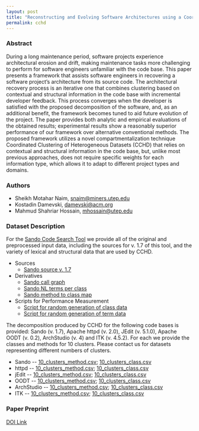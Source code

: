 ```yaml
---
layout: post
title: "Reconstructing and Evolving Software Architectures using a Coordinated Clustering Framework"
permalink: cchd 
---
```


### Abstract

During a long maintenance period, software projects experience architectural erosion and drift, making maintenance tasks more challenging to perform for software engineers unfamiliar with the code base. This paper presents a framework that assists software engineers in recovering a software project’s architecture from its source code. The architectural recovery process is an iterative one that combines clustering based on contextual and structural information in the code base with incremental developer feedback. This process converges when the developer is satisfied with the proposed decomposition of the software, and, as an additional benefit, the framework becomes tuned to aid future evolution of the project. The paper provides both analytic and empirical evaluations of the obtained results; experimental results show a reasonably superior performance of our framework over alternative conventional methods. The proposed framework utilizes a novel compartmentalization technique Coordinated Clustering of Heterogeneous Datasets (CCHD) that relies on contextual and structural information in the code base, but, unlike most previous approaches, does not require specific weights for each information type, which allows it to adapt to different project types and domains.

### Authors

- Sheikh Motahar Naim, <snaim@miners.utep.edu>
- Kostadin Damevski, <damevski@acm.org>
- Mahmud Shahriar Hossain, <mhossain@utep.edu>

### Dataset Description

For the [Sando Code Search Tool][sando_url] we provide all of the original and preprocessed input data, including
the sources for v. 1.7 of this tool, and the variety of lexical and structural data that are used by CCHD.

- Sources
    * [Sando source v. 1.7][sando_src]
- Derivatives
    * [Sando call graph][sando_call_graph]
    * [Sando NL terms per class][sando_terms]
    * [Sando method to class map][sando_mmap]
- Scripts for Performance Measurement
    * [Script for random generation of class data][runtime_class]
    * [Script for random generation of term data][runtime_term]

The decomposition produced by CCHD for the following code bases is provided: Sando (v. 1.7), Apache httpd (v. 2.0), JEdit (v. 5.1.0), Apache OODT (v. 0.2), ArchStudio (v. 4) and ITK (v. 4.5.2). For each we provide the classes and methods for 10 clusters. Please contact us for datasets representing different numbers of clusters.

- Sando -- [10_clusters_method.csv][sando_m]; [10_clusters_class.csv][sando_c]
- httpd -- [10_clusters_method.csv][httpd_m]; [10_clusters_class.csv][httpd_c]
- jEdit -- [10_clusters_method.csv][jedit_m]; [10_clusters_class.csv][jedit_c]
- OODT -- [10_clusters_method.csv][oodt_m]; [10_clusters_class.csv][oodt_c]
- ArchStudio -- [10_clusters_method.csv][archstudio_m]; [10_clusters_class.csv][archstudio_c]
- ITK -- [10_clusters_method.csv][itk_m]; [10_clusters_class.csv][itk_c]

### Paper Preprint

[DOI Link][preprint]

[preprint]: http://dx.doi.org/10.1007/s10515-017-0211-8
[sando_m]: /datasets/cchd/output_sando/10_clusters_method.csv
[sando_c]: /datasets/cchd/output_sando/10_clusters_class.csv
[httpd_m]: /datasets/cchd/output_apache/10_clusters_method.csv
[httpd_c]: /datasets/cchd/output_apache/10_clusters_class.csv
[jedit_m]: /datasets/cchd/output_jedit/10_clusters_method.csv
[jedit_c]: /datasets/cchd/output_jedit/10_clusters_class.csv
[oodt_m]: /datasets/cchd/output_oodt/10_clusters_method.csv
[oodt_c]: /datasets/cchd/output_oodt/10_clusters_class.csv
[archstudio_m]: /datasets/cchd/output_archstudio/10_clusters_method.csv
[archstudio_c]: /datasets/cchd/output_archstudio/10_clusters_class.csv
[itk_m]: /datasets/cchd/output_itk/10_clusters_method.csv
[itk_c]: /datasets/cchd/output_itk/10_clusters_class.csv
[sando_call_graph]: /datasets/cchd/input_sando/call_graph.txt
[sando_terms]: /datasets/cchd/input_sando/class_terms.txt
[sando_mmap]: /datasets/cchd/input_sando/method_to_class_map.txt
[sando_src]: /datasets/cchd/input_sando/sando-1.7.zip
[sando_url]: https://visualstudiogallery.msdn.microsoft.com/06f39a31-20ce-408c-afee-8a02b484db1c
[runtime_class]: /datasets/cchd/scripts/runtime_vary_class.m
[runtime_term]: /datasets/cchd/scripts/runtime_vary_term.m
